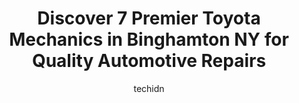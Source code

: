 ---
layout: ampstory
image: https://images.unsplash.com/photo-1582834202430-ddcd18987a61?ixlib=rb-4.0.3&ixid=MnwxMjA3fDB8MHxwaG90by1wYWdlfHx8fGVufDB8fHx8&auto=format&fit=crop&w=640&h=853&q=80
author: techidn
featured: false
description: If youre in need of trustworthy and skilled Toyota Mechanic in Binghamton NY, USA, youll be pleased to discover the 7 best Toyota Mechanic in town. Their expertise and commitment to custom
title: Discover 7 Premier Toyota Mechanics in Binghamton NY for Quality Automotive Repairs
cover:
   title: Discover 7 Premier Toyota Mechanics in Binghamton NY for Quality Automotive Repairs
   subtitle: Rickpate
   background: https://images.unsplash.com/photo-1582834202430-ddcd18987a61?ixlib=rb-4.0.3&ixid=MnwxMjA3fDB8MHxwaG90by1wYWdlfHx8fGVufDB8fHx8&auto=format&fit=crop&w=640&h=853&q=80

pages: 
 - layout: thirds
   top: <h1>#1 Joes Garage</h1>
   bottom: "<p>Jim was great !!! Such a caring person when it came to my truck  treated as if it was his own Thanks joe and your employees!!! You guys are the best keep up the  amazing </p>"
   background: https://www.knot35.com/toplist/wp-content/uploads/2023/06/best-toyota-mechanic-1-in-binghamton-ny-1685839608.jpeg
   backgroundblur: true
 - layout: thirds
   top: <h1>#2 Rays Auto (NAPA AutoCare Center)</h1>
   bottom: "<p>17 E Clinton St, Binghamton, NY 13901, United States</p>"
   background: https://www.knot35.com/toplist/wp-content/uploads/2023/06/best-toyota-mechanic-2-in-binghamton-ny-1685839609.jpeg
   cta:
      link: https://www.knot35.com/toplist/discover-7-premier-toyota-mechanics-in-binghamton-ny-for-quality-automotive-repairs/
      text: Discover 7 Premier Toyota Mechanics in Binghamton NY for Quality Automotive Repairs
 - layout: thirds
   top: <h1>#3 New York Auto Radiator, Inc.</h1>
   bottom: "<p>146 Susquehanna St, Binghamton, NY 13901, United States</p>"
   background: https://www.knot35.com/toplist/wp-content/uploads/2023/06/best-toyota-mechanic-3-in-binghamton-ny-1685839610.jpeg
   cta:
      link: https://www.knot35.com/toplist/discover-7-premier-toyota-mechanics-in-binghamton-ny-for-quality-automotive-repairs/
      text: Discover 7 Premier Toyota Mechanics in Binghamton NY for Quality Automotive Repairs
 - layout: thirds
   top: <h1>#4 Edge Auto Repair</h1>
   bottom: "<p>387 State St, Binghamton, NY 13901, United States</p>"
   background: https://images.unsplash.com/photo-1618556658017-fd9c732d1360?ixlib=rb-4.0.3&ixid=MnwxMjA3fDB8MHxwaG90by1wYWdlfHx8fGVufDB8fHx8&auto=format&fit=crop&w=640&h=853&q=80
   cta:
      link: https://www.knot35.com/toplist/discover-7-premier-toyota-mechanics-in-binghamton-ny-for-quality-automotive-repairs/
      text: Discover 7 Premier Toyota Mechanics in Binghamton NY for Quality Automotive Repairs
 - layout: thirds
   top: <h1>#5 Jrs Automotive</h1>
   bottom: "<p>213 Robinson St, Binghamton, NY 13904, United States</p>"
   background: https://images.unsplash.com/photo-1518640467707-6811f4a6ab73?ixlib=rb-4.0.3&ixid=MnwxMjA3fDB8MHxwaG90by1wYWdlfHx8fGVufDB8fHx8&auto=format&fit=crop&w=640&h=853&q=80
   cta:
      link: https://www.knot35.com/toplist/discover-7-premier-toyota-mechanics-in-binghamton-ny-for-quality-automotive-repairs/
      text: Discover 7 Premier Toyota Mechanics in Binghamton NY for Quality Automotive Repairs
 - layout: thirds
   top: <h1>#6 J & E Auto Repair LLC</h1>
   bottom: "<p>307 Front St, Binghamton, NY 13905, United States</p>"
   background: https://images.unsplash.com/photo-1547366785-564103df7e13?ixlib=rb-4.0.3&ixid=MnwxMjA3fDB8MHxwaG90by1wYWdlfHx8fGVufDB8fHx8&auto=format&fit=crop&w=640&h=853&q=80
   cta:
      link: https://www.knot35.com/toplist/discover-7-premier-toyota-mechanics-in-binghamton-ny-for-quality-automotive-repairs/
      text: Discover 7 Premier Toyota Mechanics in Binghamton NY for Quality Automotive Repairs
 - layout: thirds
   top: <h1>#7 Williams Toyota of Binghamton Service</h1>
   bottom: "<p>393 Court St, Binghamton, NY 13904, United States</p>"
   background: https://images.unsplash.com/photo-1531169509526-f8f1fdaa4a67?ixlib=rb-4.0.3&ixid=MnwxMjA3fDB8MHxwaG90by1wYWdlfHx8fGVufDB8fHx8&auto=format&fit=crop&w=640&h=853&q=80
   cta:
      link: https://www.knot35.com/toplist/discover-7-premier-toyota-mechanics-in-binghamton-ny-for-quality-automotive-repairs/
      text: Discover 7 Premier Toyota Mechanics in Binghamton NY for Quality Automotive Repairs
 - layout: thirds
   middle: Continue reading...
   background: https://images.unsplash.com/photo-1591393223703-56fe1347ac62?ixlib=rb-4.0.3&ixid=MnwxMjA3fDB8MHxwaG90by1wYWdlfHx8fGVufDB8fHx8&auto=format&fit=crop&w=640&h=853&q=80
   cta:
      link: https://www.knot35.com/toplist/discover-7-premier-toyota-mechanics-in-binghamton-ny-for-quality-automotive-repairs/
      text: Discover 7 Premier Toyota Mechanics in Binghamton NY for Quality Automotive Repairs
      
---